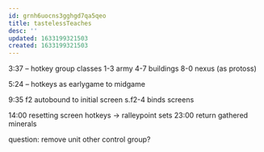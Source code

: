 ```yaml
---
id: grnh6uocns3gghgd7qa5qeo
title: tastelessTeaches
desc: ''
updated: 1633199321503
created: 1633199321503
---
```


3:37 – hotkey group classes
1-3 army
4-7 buildings
8-0 nexus (as protoss)

5:24 – hotkeys as earlygame to midgame

9:35 f2 autobound to initial screen
    s.f2-4 binds screens

14:00 resetting screen hotkeys -> ralleypoint sets
23:00 return gathered minerals

question: remove unit other control group?
